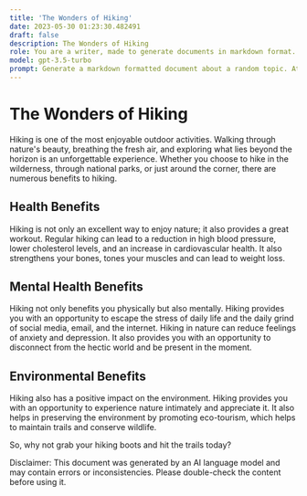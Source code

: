 ```yaml
---
title: 'The Wonders of Hiking'
date: 2023-05-30 01:23:30.482491
draft: false
description: The Wonders of Hiking
role: You are a writer, made to generate documents in markdown format. It is very important that all of the documents you generate are in valid markdown format.
model: gpt-3.5-turbo
prompt: Generate a markdown formatted document about a random topic. At the bottom, include a disclaimer explaining that the document was generated by you. The first line of the document should be the title. Make sure that the entire document is in proper markdown format, using a mix of various tags to make the document visually appealing.
---
```


# The Wonders of Hiking

Hiking is one of the most enjoyable outdoor activities. Walking through nature's beauty, breathing the fresh air, and exploring what lies beyond the horizon is an unforgettable experience. Whether you choose to hike in the wilderness, through national parks, or just around the corner, there are numerous benefits to hiking.

## Health Benefits

Hiking is not only an excellent way to enjoy nature; it also provides a great workout. Regular hiking can lead to a reduction in high blood pressure, lower cholesterol levels, and an increase in cardiovascular health. It also strengthens your bones, tones your muscles and can lead to weight loss.

## Mental Health Benefits

Hiking not only benefits you physically but also mentally. Hiking provides you with an opportunity to escape the stress of daily life and the daily grind of social media, email, and the internet. Hiking in nature can reduce feelings of anxiety and depression. It also provides you with an opportunity to disconnect from the hectic world and be present in the moment.

## Environmental Benefits

Hiking also has a positive impact on the environment. Hiking provides you with an opportunity to experience nature intimately and appreciate it. It also helps in preserving the environment by promoting eco-tourism, which helps to maintain trails and conserve wildlife.

So, why not grab your hiking boots and hit the trails today?

Disclaimer: This document was generated by an AI language model and may contain errors or inconsistencies. Please double-check the content before using it.